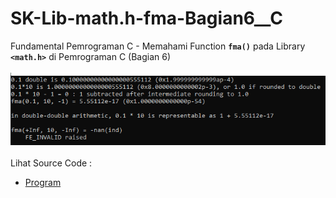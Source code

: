 # SK-Lib-math.h-fma-Bagian6__C
Fundamental Pemrograman C - Memahami Function <code><b>fma()</b></code> pada Library <code><b>&lt;math.h></b></code> di Pemrograman C (Bagian 6)<br><br>
<img src="https://github.com/RizkyKhapidsyah/SK-Lib-math.h-fma-Bagian6__C/blob/master/SK-Lib-math.h-fma-Bagian6__C/result/001.PNG"><br><br>
Lihat Source Code : <br>
- <a href="https://github.com/RizkyKhapidsyah/SK-Lib-math.h-fma-Bagian6__C/blob/master/SK-Lib-math.h-fma-Bagian6__C/Source.c">Program</a>
